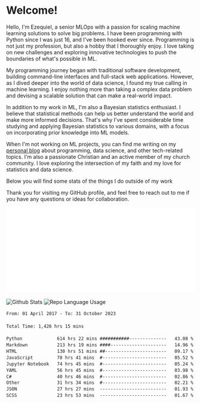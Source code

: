 # Welcome!

Hello, I'm Ezequiel, a senior MLOps with a passion for scaling machine learning solutions to solve big problems. I have been programming with Python since I was just 16, and I've been hooked ever since. Programming is not just my profession, but also a hobby that I thoroughly enjoy. I love taking on new challenges and exploring innovative technologies to push the boundaries of what's possible in ML.

My programming journey began with traditional software development, building command-line interfaces and full-stack web applications. However, as I dived deeper into the world of data science, I found my true calling in machine learning. I enjoy nothing more than taking a complex data problem and devising a scalable solution that can make a real-world impact.

In addition to my work in ML, I'm also a Bayesian statistics enthusiast. I believe that statistical methods can help us better understand the world and make more informed decisions. That's why I've spent considerable time studying and applying Bayesian statistics to various domains, with a focus on incorporating prior knowledge into ML models.

When I'm not working on ML projects, you can find me writing on my [personal blog](https://elc.github.io) about programming, data science, and other tech-related topics. I'm also a passionate Christian and an active member of my church community. I love exploring the intersection of my faith and my love for statistics and data science.

Below you will find some stats of the things I do outside of my work

Thank you for visiting my GitHub profile, and feel free to reach out to me if you have any questions or ideas for collaboration.

![RSS Feed](metrics.plugin.rss.svg)

![Github Stats](https://github-readme-stats.vercel.app/api?username=elc&show_icons=true&theme=gruvbox&border_radius=20&include_all_commits=true&count_private=true&card_width=450) ![Repo Language Usage](https://github-readme-stats.vercel.app/api/top-langs?username=elc&show_icons=true&theme=gruvbox&border_radius=20&include_all_commits=true&count_private=true&layout=compact&langs_count=5&card_width=400)


<!--START_SECTION:waka-->

```txt
From: 01 April 2017 - To: 31 October 2023

Total Time: 1,426 hrs 15 mins

Python             614 hrs 22 mins ###########--------------   43.08 %
Markdown           213 hrs 19 mins ####---------------------   14.96 %
HTML               130 hrs 51 mins ##-----------------------   09.17 %
JavaScript         78 hrs 41 mins  #------------------------   05.52 %
Jupyter Notebook   74 hrs 45 mins  #------------------------   05.24 %
YAML               56 hrs 45 mins  #------------------------   03.98 %
C#                 40 hrs 46 mins  #------------------------   02.86 %
Other              31 hrs 34 mins  #------------------------   02.21 %
JSON               27 hrs 27 mins  -------------------------   01.93 %
SCSS               23 hrs 53 mins  -------------------------   01.67 %
```

<!--END_SECTION:waka-->
